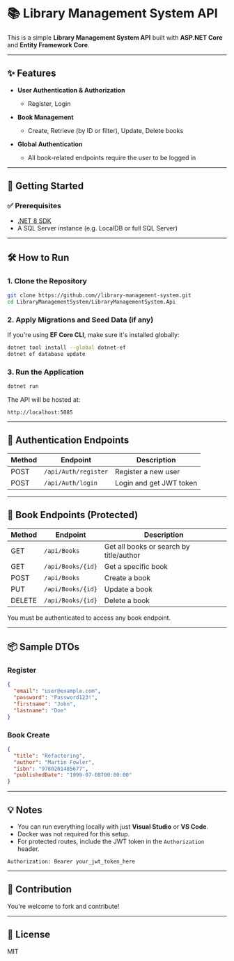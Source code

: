 # 📚 Library Management System API

This is a simple **Library Management System API** built with **ASP.NET Core** and **Entity Framework Core**.

---

## ✨ Features

- **User Authentication & Authorization**
  - Register, Login

- **Book Management**
  - Create, Retrieve (by ID or filter), Update, Delete books
- **Global Authentication**
  - All book-related endpoints require the user to be logged in

---

## 🚀 Getting Started

### ✅ Prerequisites

- [.NET 8 SDK](https://dotnet.microsoft.com/en-us/download)
- A SQL Server instance (e.g. LocalDB or full SQL Server)

---

## 🛠️ How to Run

### 1. Clone the Repository

```bash
git clone https://github.com//library-management-system.git
cd LibraryManagementSystem/LibraryManagementSystem.Api
```

### 2. Apply Migrations and Seed Data (if any)

If you're using **EF Core CLI**, make sure it's installed globally:

```bash
dotnet tool install --global dotnet-ef
dotnet ef database update
```

### 3. Run the Application

```bash
dotnet run
```

The API will be hosted at:

```
http://localhost:5085
```

---

## 🔐 Authentication Endpoints

| Method | Endpoint | Description |
|--------|----------|-------------|
| POST   | `/api/Auth/register` | Register a new user |
| POST   | `/api/Auth/login` | Login and get JWT token |

---

## 📘 Book Endpoints (Protected)

| Method | Endpoint | Description |
|--------|----------|-------------|
| GET    | `/api/Books` | Get all books or search by title/author |
| GET    | `/api/Books/{id}` | Get a specific book |
| POST   | `/api/Books` | Create a book |
| PUT    | `/api/Books/{id}` | Update a book |
| DELETE | `/api/Books/{id}` | Delete a book |

You must be authenticated to access any book endpoint.

---

## 📦 Sample DTOs

### Register

```json
{
  "email": "user@example.com",
  "password": "Password123!",
  "firstname": "John",
  "lastname": "Doe"
}
```

### Book Create

```json
{
  "title": "Refactoring",
  "author": "Martin Fowler",
  "isbn": "9780201485677",
  "publishedDate": "1999-07-08T00:00:00"
}
```

---

## 💡 Notes

- You can run everything locally with just **Visual Studio** or **VS Code**.
- Docker was not required for this setup.
- For protected routes, include the JWT token in the `Authorization` header.

```http
Authorization: Bearer your_jwt_token_here
```

---

## 🧠 Contribution

You're welcome to fork and contribute!

---

## 📝 License

MIT